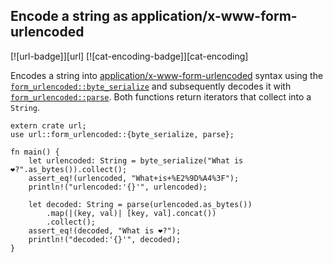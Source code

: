 ## Encode a string as application/x-www-form-urlencoded

[![url-badge]][url] [![cat-encoding-badge]][cat-encoding]

Encodes a string into [application/x-www-form-urlencoded] syntax
using the [`form_urlencoded::byte_serialize`] and subsequently
decodes it with [`form_urlencoded::parse`]. Both functions return iterators
that collect into a `String`.

```rust,edition2018
extern crate url;
use url::form_urlencoded::{byte_serialize, parse};

fn main() {
    let urlencoded: String = byte_serialize("What is ❤?".as_bytes()).collect();
    assert_eq!(urlencoded, "What+is+%E2%9D%A4%3F");
    println!("urlencoded:'{}'", urlencoded);

    let decoded: String = parse(urlencoded.as_bytes())
        .map(|(key, val)| [key, val].concat())
        .collect();
    assert_eq!(decoded, "What is ❤?");
    println!("decoded:'{}'", decoded);
}
```

[`form_urlencoded::byte_serialize`]: https://docs.rs/form_urlencoded/*/form_urlencoded/fn.byte_serialize.html
[`form_urlencoded::parse`]: https://docs.rs/form_urlencoded/*/form_urlencoded/fn.parse.html

[application/x-www-form-urlencoded]: https://url.spec.whatwg.org/#application/x-www-form-urlencoded
